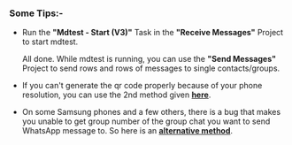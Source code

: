 ### Some Tips:-

  - Run the **"Mdtest - Start (V3)"** Task in the **"Receive Messages"** Project to start mdtest.

    All done. While mdtest is running, you can use the **"Send Messages"** Project to send rows and rows of messages to single contacts/groups.

  - If you can't generate the qr code properly because of your phone resolution, you can use the 2nd method given **[here](https://gist.github.com/HunterXProgrammer/ff6d572c4ecabe8c4caa50b91f8a6a2b)**.

  - On some Samsung phones and a few others, there is a bug that makes you unable to get group number of the group chat you want to send WhatsApp message to. So here is an **[alternative method](https://www.reddit.com/r/tasker/comments/11wi2om/comment/jfo08g2/)**.

